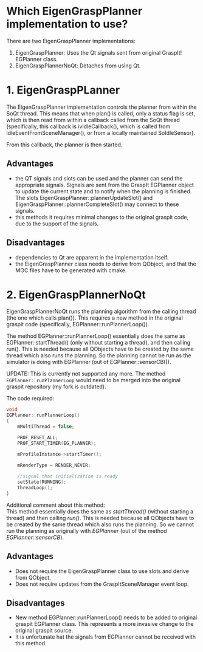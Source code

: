# Which EigenGraspPlanner implementation to use?

There are two EigenGraspPlanner implementations:

1. EigenGraspPlanner: Uses the Qt signals sent from original GraspIt! EGPlanner class.
2. EigenGraspPlannerNoQt: Detaches from using Qt.


# 1. EigenGraspPLanner

The EigenGraspPlanner implementation controls the planner from within 
the SoQt thread.
This means that when plan() is called, only a status flag is set,
which is then read from within a callback called
from the SoQt thread (specifically, this callback is ivIdleCallback(),
which is called from idleEventFromSceneManager(),
or from a locally maintained SoIdleSensor).

From this callback, the planner is then started. 

## Advantages

- the QT signals and slots can be used and the planner can send the appropriate signals.
    Signals are sent from the GraspIt EGPlanner object to update the current state and to
    notify when the planning is finished. The slots EigenGraspPlanner::plannerUpdateSlot()
    and EigenGraspPlanner::plannerCompleteSlot() may connect to these signals.
- this methods it requires minimal changes to the original graspit code, due to the support
    of the signals. 

## Disadvantages

- dependencies to Qt are apparent in the implementation itself.
- the EigenGraspPlanner class needs to derive from QObject, and that the MOC files have to be generated with cmake.


# 2. EigenGraspPlannerNoQt

EigenGraspPlannerNoQt runs the planning algorithm from the calling
thread (the one which calls plan()). 
This requires a new method in the original graspit code (specifically, EGPlanner::runPlannerLoop()).

The method EGPlanner::runPlannerLoop() essentially does the same as EGPlanner::startThread() 
(only without starting a thread), and then calling run(). 
This is needed because all QObjects have to be created by
the same thread which also runs the planning. So the planning cannot be run as the
simulator is doing with EGPlanner (out of EGPlanner::sensorCB()).

UPDATE: This is currently not supported any more. The method ``EGPlanner::runPlannerLoop``
would need to be merged into the original graspit repository (my fork is outdated).

The code required:
```cpp
void 
EGPlanner::runPlannerLoop() 
{ 
    mMultiThread = false;

    PROF_RESET_ALL;
    PROF_START_TIMER(EG_PLANNER);

    mProfileInstance->startTimer();

    mRenderType = RENDER_NEVER;
    
    //signal that initialization is ready
    setState(RUNNING);
    threadLoop();
}

```

Additional comment about this method:    
This method essentially does the same as *startThread()* (without starting a thread) and then calling *run()*.
This is needed because all QObjects have to be created by the same thread which also runs the planning. So we cannot run the planning
as originally with *EGPlanner* (out of the method *EGPlanner::sensorCB*). 

## Advantages

- Does not require the EigenGraspPlanner class to use slots and derive from QObject. 
- Does not require updates from the GraspItSceneManager event loop.

## Disadvantages

- New method EGPlanner::runPlannerLoop() needs to be added to original graspit EGPlanner class.
    This represents a more invasive change to the original graspit source. 
- It is unfortunate hat the signals from EGPlanner cannot be received with this method.
